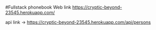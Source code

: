 #Fullstack phonebook Web link
https://cryptic-beyond-23545.herokuapp.com/

api link -> https://cryptic-beyond-23545.herokuapp.com/api/persons
